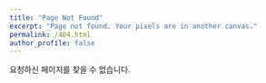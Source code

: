 ```yaml
---
title: "Page Not Found"
excerpt: "Page not found. Your pixels are in another canvas."
permalink: /404.html
author_profile: false
---
```


요청하신 페이지를 찾을 수 없습니다.

<script>
  var GOOG_FIXURL_LANG = 'en';
  var GOOG_FIXURL_SITE = 'https://heon24500.github.io'
</script>
<script src="https://linkhelp.clients.google.com/tbproxy/lh/wm/fixurl.js">
</script>
